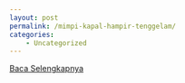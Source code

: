 ```yaml
---
layout: post
permalink: /mimpi-kapal-hampir-tenggelam/
categories:
    - Uncategorized
---
```


[Baca Selengkapnya](/10)